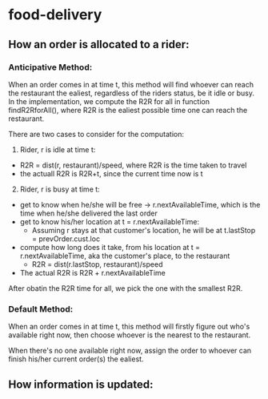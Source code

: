 # food-delivery

## How an order is allocated to a rider:

### Anticipative Method:
When an order comes in at time t, this method will find whoever can reach the restaurant the ealiest, regardless of the riders status, be it idle or busy.
In the implementation, we compute the R2R for all in function findR2RforAll(), where R2R is the ealiest possible time one can reach the restaurant.

There are two cases to consider for the computation:

1. Rider, r is idle at time t:
- R2R = dist(r, restaurant)/speed, where R2R is the time taken to travel
- the actuall R2R is R2R+t, since the current time now is t

2. Rider, r is busy at time t:
- get to know when he/she will be free -> r.nextAvailableTime, which is the time when he/she delivered the last order
- get to know his/her location at t = r.nextAvailableTime:
  - Assuming r stays at that customer's location, he will be at t.lastStop = prevOrder.cust.loc
- compute how long does it take, from his location at t = r.nextAvailableTime, aka the customer's place, to the restaurant
  - R2R = dist(r.lastStop, restaurant)/speed
- The actual R2R is R2R + r.nextAvailableTime

After obatin the R2R time for all, we pick the one with the smallest R2R.

### Default Method:
When an order comes in at time t, this method will firstly figure out who's available right now, then choose whoever is the nearest to the restaurant.

When there's no one available right now, assign the order to whoever can finish his/her current order(s) the ealiest.

## How information is updated:

